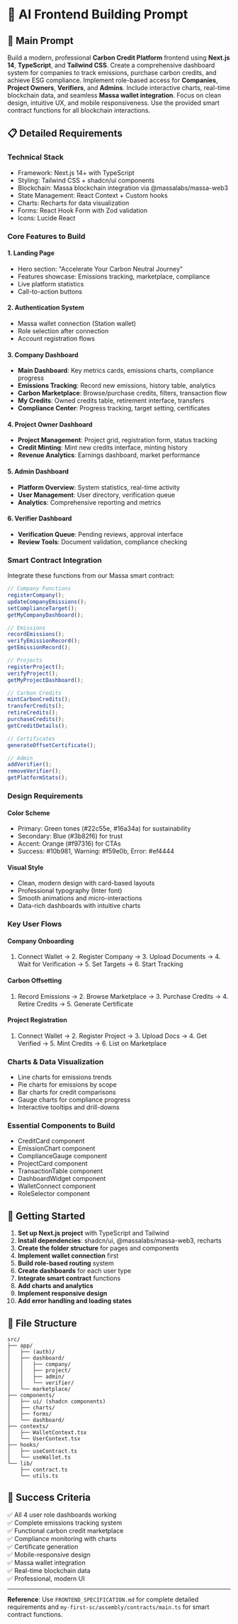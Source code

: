 # 🤖 AI Frontend Building Prompt

## 🎯 **Main Prompt**

Build a modern, professional **Carbon Credit Platform** frontend using **Next.js 14**, **TypeScript**, and **Tailwind CSS**. Create a comprehensive dashboard system for companies to track emissions, purchase carbon credits, and achieve ESG compliance. Implement role-based access for **Companies**, **Project Owners**, **Verifiers**, and **Admins**. Include interactive charts, real-time blockchain data, and seamless **Massa wallet integration**. Focus on clean design, intuitive UX, and mobile responsiveness. Use the provided smart contract functions for all blockchain interactions.

## 📋 **Detailed Requirements**

### **Technical Stack**

- Framework: Next.js 14+ with TypeScript
- Styling: Tailwind CSS + shadcn/ui components
- Blockchain: Massa blockchain integration via @massalabs/massa-web3
- State Management: React Context + Custom hooks
- Charts: Recharts for data visualization
- Forms: React Hook Form with Zod validation
- Icons: Lucide React

### **Core Features to Build**

#### **1. Landing Page**

- Hero section: "Accelerate Your Carbon Neutral Journey"
- Features showcase: Emissions tracking, marketplace, compliance
- Live platform statistics
- Call-to-action buttons

#### **2. Authentication System**

- Massa wallet connection (Station wallet)
- Role selection after connection
- Account registration flows

#### **3. Company Dashboard**

- **Main Dashboard**: Key metrics cards, emissions charts, compliance progress
- **Emissions Tracking**: Record new emissions, history table, analytics
- **Carbon Marketplace**: Browse/purchase credits, filters, transaction flow
- **My Credits**: Owned credits table, retirement interface, transfers
- **Compliance Center**: Progress tracking, target setting, certificates

#### **4. Project Owner Dashboard**

- **Project Management**: Project grid, registration form, status tracking
- **Credit Minting**: Mint new credits interface, minting history
- **Revenue Analytics**: Earnings dashboard, market performance

#### **5. Admin Dashboard**

- **Platform Overview**: System statistics, real-time activity
- **User Management**: User directory, verification queue
- **Analytics**: Comprehensive reporting and metrics

#### **6. Verifier Dashboard**

- **Verification Queue**: Pending reviews, approval interface
- **Review Tools**: Document validation, compliance checking

### **Smart Contract Integration**

Integrate these functions from our Massa smart contract:

```typescript
// Company Functions
registerCompany();
updateCompanyEmissions();
setComplianceTarget();
getMyCompanyDashboard();

// Emissions
recordEmissions();
verifyEmissionRecord();
getEmissionRecord();

// Projects
registerProject();
verifyProject();
getMyProjectDashboard();

// Carbon Credits
mintCarbonCredits();
transferCredits();
retireCredits();
purchaseCredits();
getCreditDetails();

// Certificates
generateOffsetCertificate();

// Admin
addVerifier();
removeVerifier();
getPlatformStats();
```

### **Design Requirements**

#### **Color Scheme**

- Primary: Green tones (#22c55e, #16a34a) for sustainability
- Secondary: Blue (#3b82f6) for trust
- Accent: Orange (#f97316) for CTAs
- Success: #10b981, Warning: #f59e0b, Error: #ef4444

#### **Visual Style**

- Clean, modern design with card-based layouts
- Professional typography (Inter font)
- Smooth animations and micro-interactions
- Data-rich dashboards with intuitive charts

### **Key User Flows**

#### **Company Onboarding**

1. Connect Wallet → 2. Register Company → 3. Upload Documents → 4. Wait for Verification → 5. Set Targets → 6. Start Tracking

#### **Carbon Offsetting**

1. Record Emissions → 2. Browse Marketplace → 3. Purchase Credits → 4. Retire Credits → 5. Generate Certificate

#### **Project Registration**

1. Connect Wallet → 2. Register Project → 3. Upload Docs → 4. Get Verified → 5. Mint Credits → 6. List on Marketplace

### **Charts & Data Visualization**

- Line charts for emissions trends
- Pie charts for emissions by scope
- Bar charts for credit comparisons
- Gauge charts for compliance progress
- Interactive tooltips and drill-downs

### **Essential Components to Build**

- CreditCard component
- EmissionChart component
- ComplianceGauge component
- ProjectCard component
- TransactionTable component
- DashboardWidget component
- WalletConnect component
- RoleSelector component

## 🚀 **Getting Started**

1. **Set up Next.js project** with TypeScript and Tailwind
2. **Install dependencies**: shadcn/ui, @massalabs/massa-web3, recharts
3. **Create the folder structure** for pages and components
4. **Implement wallet connection** first
5. **Build role-based routing** system
6. **Create dashboards** for each user type
7. **Integrate smart contract** functions
8. **Add charts and analytics**
9. **Implement responsive design**
10. **Add error handling and loading states**

## 📁 **File Structure**

```
src/
├── app/
│   ├── (auth)/
│   ├── dashboard/
│   │   ├── company/
│   │   ├── project/
│   │   ├── admin/
│   │   └── verifier/
│   └── marketplace/
├── components/
│   ├── ui/ (shadcn components)
│   ├── charts/
│   ├── forms/
│   └── dashboard/
├── contexts/
│   ├── WalletContext.tsx
│   └── UserContext.tsx
├── hooks/
│   ├── useContract.ts
│   └── useWallet.ts
└── lib/
    ├── contract.ts
    └── utils.ts
```

## 🎯 **Success Criteria**

✅ All 4 user role dashboards working  
✅ Complete emissions tracking system  
✅ Functional carbon credit marketplace  
✅ Compliance monitoring with charts  
✅ Certificate generation  
✅ Mobile-responsive design  
✅ Massa wallet integration  
✅ Real-time blockchain data  
✅ Professional, modern UI

---

**Reference**: Use `FRONTEND_SPECIFICATION.md` for complete detailed requirements and `my-first-sc/assembly/contracts/main.ts` for smart contract functions.
